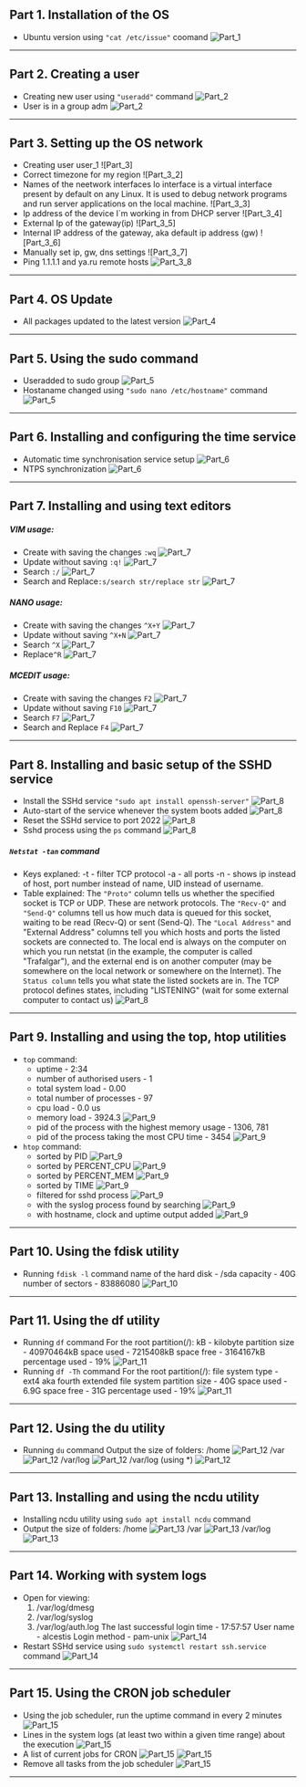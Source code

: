 ## Part 1. Installation of the OS
* Ubuntu version using `"cat /etc/issue"` coomand
![Part_1](screenshots/Part_1.png)
---
## Part 2. Creating a user
* Creating new user using `"useradd"` command
![Part_2](screenshots/Part_2.png)
* User is in a group adm
![Part_2](screenshots/Part_2_2.png)
---
## Part 3. Setting up the OS network
* Creating user user_1
![Part_3]
* Correct timezone for my region
![Part_3_2]
* Names of the neetwork interfaces
lo interface is a virtual interface present by default on any Linux. It is used to debug network programs and run server applications on the local machine.
![Part_3_3]
* Ip address of the device I`m working in from DHCP server
![Part_3_4]
* External Ip of the gateway(ip)
![Part_3_5]
* Internal IP address of the gateway, aka default ip address (gw)
![Part_3_6]
* Manually set ip, gw, dns settings
![Part_3_7]
* Ping 1.1.1.1 and ya.ru remote hosts
![Part_3_8](screenshots/Part_3_8.png)
---
## Part 4. OS Update
* All packages updated to the latest version
![Part_4](screenshots/Part_4.png)
---
## Part 5. Using the sudo command
* Useradded to sudo group
![Part_5](screenshots/Part_5.png)
* Hostaname changed using `"sudo nano /etc/hostname"` command
![Part_5](screenshots/Part_5_2.png)
---
## Part 6. Installing and configuring the time service
* Automatic time synchronisation service setup
![Part_6](screenshots/Part_6.png)
* NTPS synchronization
![Part_6](screenshots/Part_6_2.png)
---
## Part 7. Installing and using text editors
##### VIM usage:
- Create with saving the changes `:wq`
![Part_7](screenshots/Part_7_1.png)
- Update without saving `:q!`
![Part_7](screenshots/Part_7_2.png)
- Search `:/`
![Part_7](screenshots/Part_7_3.png)
- Search and Replace`:s/search str/replace str`
![Part_7](screenshots/Part_7_4.png)
##### NANO usage:
- Create with saving the changes `^X+Y`
![Part_7](screenshots/Part_7_5.png)
- Update without saving `^X+N`
![Part_7](screenshots/Part_7_6.png)
- Search `^X`
![Part_7](screenshots/Part_7_7.png)
- Replace`^R`
![Part_7](screenshots/Part_7_8.png)
##### MCEDIT usage:
- Create with saving the changes `F2`
![Part_7](screenshots/Part_7_9.png)
- Update without saving `F10`
![Part_7](screenshots/Part_7_10.png)
- Search `F7`
![Part_7](screenshots/Part_7_11.png)
- Search and Replace `F4`
![Part_7](screenshots/Part_7_12.png)
---
## Part 8. Installing and basic setup of the SSHD service
* Install the SSHd service `"sudo apt install openssh-server"`
![Part_8](screenshots/Part_8_1.png)
* Auto-start of the service whenever the system boots added
![Part_8](screenshots/Part_8_2.png)
* Reset the SSHd service to port 2022
![Part_8](screenshots/Part_8_3.png)
* Sshd process using the `ps` command
![Part_8](screenshots/Part_8_4.png)
##### `Netstat -tan` command
* Keys explaned:
-t - filter TCP protocol
-a - all ports
-n - shows ip instead of host, port number instead of name, UID instead of username.
* Table explained:
    The `"Proto"` column tells us whether the specified socket is TCP or UDP. These are network protocols.
    The `"Recv-Q"` and `"Send-Q"` columns tell us how much data is queued for this socket, waiting to be read (Recv-Q) or sent (Send-Q).
    The `"Local Address"` and "External Address" columns tell you which hosts and ports the listed sockets are connected to. The local end is always on the computer on which you run netstat (in the example, the computer is called "Trafalgar"), and the external end is on another computer (may be somewhere on the local network or somewhere on the Internet).
    The `Status column` tells you what state the listed sockets are in. The TCP protocol defines states, including "LISTENING" (wait for some external computer to contact us)
![Part_8](screenshots/Part_8_5.png)
---
## Part 9. Installing and using the top, htop utilities
* `top` command:
    * uptime - 2:34
    * number of authorised users - 1
    * total system load - 0.00
    * total number of processes - 97
    * cpu load - 0.0 us
    * memory load - 3924.3
    ![Part_9](screenshots/Part_9_1.png)
    * pid of the process with the highest memory usage - 1306, 781
    * pid of the process taking the most CPU time - 3454
![Part_9](screenshots/Part_9_2.png)
* `htop` command:
    * sorted by PID
    ![Part_9](screenshots/Part_9_3.png)
    * sorted by PERCENT_CPU
    ![Part_9](screenshots/Part_9_4.png)
    * sorted by PERCENT_MEM
    ![Part_9](screenshots/Part_9_5.png)
    * sorted by TIME
    ![Part_9](screenshots/Part_9_6.png)
    * filtered for sshd process
    ![Part_9](screenshots/Part_9_7.png)
    * with the syslog process found by searching
    ![Part_9](screenshots/Part_9_8.png)
    * with hostname, clock and uptime output added
    ![Part_9](screenshots/Part_9_9.png)
---
## Part 10. Using the fdisk utility
* Running `fdisk -l` command
name of the hard disk  - /sda
capacity - 40G
number of sectors - 83886080
![Part_10](screenshots/Part_10.png)
---
## Part 11. Using the df utility
* Running `df` command
For the root partition(/):
kB - kilobyte
partition size  - 40970464kB
space used - 7215408kB
space free - 3164167kB
percentage used - 19%
![Part_11](screenshots/Part_11_1.png)
* Running `df -Th` command
For the root partition(/):
file system type - ext4 aka fourth extended file system
partition size  -  40G
space used - 6.9G
space free - 31G
percentage used - 19%
![Part_11](screenshots/Part_11_2.png)
---
## Part 12. Using the du utility
* Running `du` command
Output the size of folders:
/home
![Part_12](screenshots/Part_12_1.png)
/var
![Part_12](screenshots/Part_12_2.png)
/var/log
![Part_12](screenshots/Part_12_3.png)
/var/log (using *)
![Part_12](screenshots/Part_12_4.png)
---
## Part 13. Installing and using the ncdu utility
* Installing ncdu utility using `sudo apt install ncdu` command
* Output the size of folders:
/home
![Part_13](screenshots/Part_13_1.png)
/var
![Part_13](screenshots/Part_13_2.png)
/var/log
![Part_13](screenshots/Part_13_3.png)
---
## Part 14. Working with system logs
* Open for viewing:
    1. /var/log/dmesg
    2. /var/log/syslog
    3. /var/log/auth.log
The last successful login time - 17:57:57
User name - alcestis
Login method - pam-unix
![Part_14](screenshots/Part_14_1.png)
* Restart SSHd service using `sudo systemctl restart ssh.service` command
![Part_14](screenshots/Part_14_2.png)
---
## Part 15. Using the CRON job scheduler
* Using the job scheduler, run the uptime command in every 2 minutes
![Part_15](screenshots/Part_15_2.png)
* Lines in the system logs (at least two within a given time range) about the execution
![Part_15](screenshots/Part_15_3.png)
* A list of current jobs for CRON
![Part_15](screenshots/Part_15_1.png)
![Part_15](screenshots/Part_15_2.png)
* Remove all tasks from the job scheduler
![Part_15](screenshots/Part_15_4.png)
---